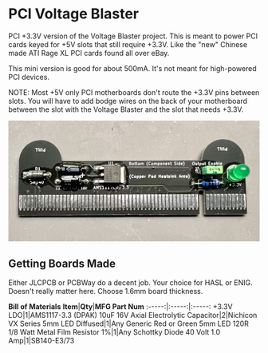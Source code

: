 # PCI Voltage Blaster
 PCI +3.3V version of the Voltage Blaster project. This is meant to power PCI cards keyed for +5V slots that still require +3.3V. Like the "new" Chinese made ATI Rage XL PCI cards found all over eBay.

 This mini version is good for about 500mA. It's not meant for high-powered PCI devices.

 NOTE: Most +5V only PCI motherboards don't route the +3.3V pins between slots. You will have to add bodge wires on the back of your motherboard between the slot with the Voltage Blaster and the slot that needs +3.3V.

![Finished Voltage Blaster](https://github.com/chadr/PCI-Voltage-Blaster/blob/main/img/PCI%20Blaster.jpg?raw=true)

## Getting Boards Made
Either JLCPCB or PCBWay do a decent job. Your choice for HASL or ENIG. Doesn't really matter here. Choose 1.6mm board thickness.

**Bill of Materials**
**Item**|**Qty**|**MFG Part Num**
:-----:|:-----:|:-----:
+3.3V LDO|1|AMS1117-3.3 (DPAK)
10uF 16V Axial Electrolytic Capacitor|2|Nichicon VX Series
5mm LED Diffused|1|Any Generic Red or Green 5mm LED
120R 1/8 Watt Metal Film Resistor 1%|1|Any
Schottky Diode 40 Volt 1.0 Amp|1|SB140-E3/73
